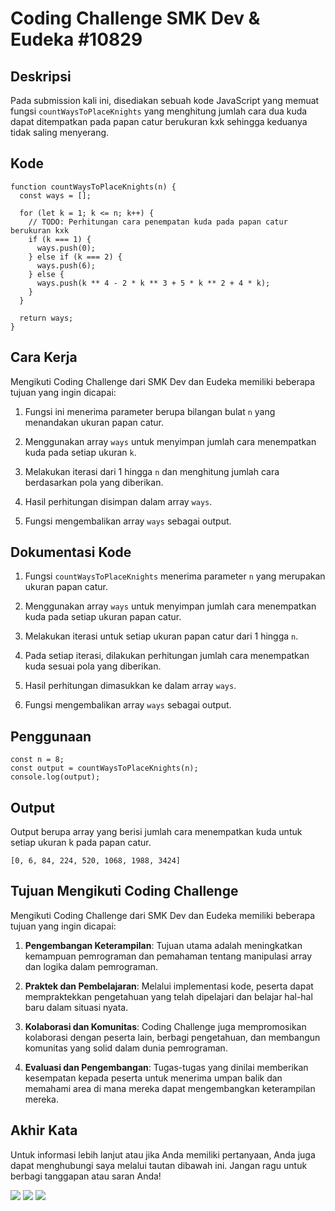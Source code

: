 # Coding Challenge SMK Dev & Eudeka #10829


## Deskripsi

Pada submission kali ini, disediakan sebuah kode JavaScript yang memuat fungsi `countWaysToPlaceKnights` yang menghitung jumlah cara dua kuda dapat ditempatkan pada papan catur berukuran kxk sehingga keduanya tidak saling menyerang.

## Kode

```
function countWaysToPlaceKnights(n) {
  const ways = [];

  for (let k = 1; k <= n; k++) {
    // TODO: Perhitungan cara penempatan kuda pada papan catur berukuran kxk
    if (k === 1) {
      ways.push(0);
    } else if (k === 2) {
      ways.push(6);
    } else {
      ways.push(k ** 4 - 2 * k ** 3 + 5 * k ** 2 + 4 * k);
    }
  }

  return ways;
}
```

## Cara Kerja

Mengikuti Coding Challenge dari SMK Dev dan Eudeka memiliki beberapa tujuan yang ingin dicapai:

1. Fungsi ini menerima parameter berupa bilangan bulat `n` yang menandakan ukuran papan catur.

2. Menggunakan array `ways` untuk menyimpan jumlah cara menempatkan kuda pada setiap ukuran `k`.

3. Melakukan iterasi dari 1 hingga `n` dan menghitung jumlah cara berdasarkan pola yang diberikan.

4. Hasil perhitungan disimpan dalam array `ways`.

5. Fungsi mengembalikan array `ways` sebagai output.


## Dokumentasi Kode

1. Fungsi `countWaysToPlaceKnights` menerima parameter `n` yang merupakan ukuran papan catur.

2. Menggunakan array `ways` untuk menyimpan jumlah cara menempatkan kuda pada setiap ukuran papan catur.

3. Melakukan iterasi untuk setiap ukuran papan catur dari 1 hingga `n`.

4. Pada setiap iterasi, dilakukan perhitungan jumlah cara menempatkan kuda sesuai pola yang diberikan.

5. Hasil perhitungan dimasukkan ke dalam array `ways`.

6. Fungsi mengembalikan array `ways` sebagai output.

## Penggunaan

```
const n = 8;
const output = countWaysToPlaceKnights(n);
console.log(output);
```

## Output

Output berupa array yang berisi jumlah cara menempatkan kuda untuk setiap ukuran k pada papan catur.

```
[0, 6, 84, 224, 520, 1068, 1988, 3424]
```

## Tujuan Mengikuti Coding Challenge

Mengikuti Coding Challenge dari SMK Dev dan Eudeka memiliki beberapa tujuan yang ingin dicapai:

1. **Pengembangan Keterampilan**: Tujuan utama adalah meningkatkan kemampuan pemrograman dan pemahaman tentang manipulasi array dan logika dalam pemrograman.

2. **Praktek dan Pembelajaran**: Melalui implementasi kode, peserta dapat mempraktekkan pengetahuan yang telah dipelajari dan belajar hal-hal baru dalam situasi nyata.

3. **Kolaborasi dan Komunitas**: Coding Challenge juga mempromosikan kolaborasi dengan peserta lain, berbagi pengetahuan, dan membangun komunitas yang solid dalam dunia pemrograman.

4. **Evaluasi dan Pengembangan**: Tugas-tugas yang dinilai memberikan kesempatan kepada peserta untuk menerima umpan balik dan memahami area di mana mereka dapat mengembangkan keterampilan mereka.


## Akhir Kata

Untuk informasi lebih lanjut atau jika Anda memiliki pertanyaan, Anda juga dapat menghubungi saya melalui tautan dibawah ini. Jangan ragu untuk berbagi tanggapan atau saran Anda!

<div>
    <a href="https://azharangga.my.id" target="blank"><img src="https://img.shields.io/badge/Website-https://azharangga.my.id-green?" /></a>
    <a href="https://linkedin.com/azharangga-kusuma-9a30911a0/" target="blank"><img src="https://img.shields.io/badge/Azharangga_Kusuma-30302f?style=flat&logo=linkedin" /></a>
    <a href="https://instagram.com/azharangga_kusuma/" target="blank"><img src="https://img.shields.io/badge/azharangga_kusuma-30302f?style=flat&logo=instagram" /></a>
</div>